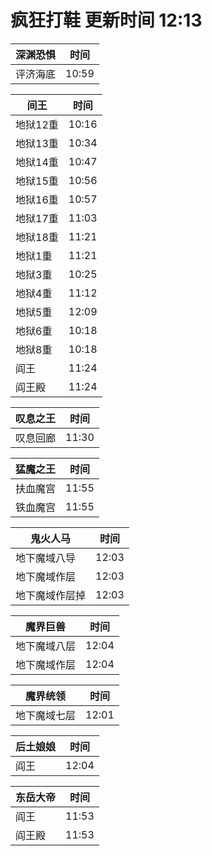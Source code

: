 # 疯狂打鞋 更新时间 12:13

| 深渊恐惧   | 时间    |
|--------|-------|
| 评济海底 | 10:59 |

| 间王   | 时间    |
|--------|-------|
| 地狱12重 | 10:16 |
| 地狱13重 | 10:34 |
| 地狱14重 | 10:47 |
| 地狱15重 | 10:56 |
| 地狱16重 | 10:57 |
| 地狱17重 | 11:03 |
| 地狱18重 | 11:21 |
| 地狱1重 | 11:21 |
| 地狱3重 | 10:25 |
| 地狱4重 | 11:12 |
| 地狱5重 | 12:09 |
| 地狱6重 | 10:18 |
| 地狱8重 | 10:18 |
| 阎王 | 11:24 |
| 阎王殿 | 11:24 |

| 叹息之王   | 时间    |
|--------|-------|
| 叹息回廊 | 11:30 |

| 猛魔之王   | 时间    |
|--------|-------|
| 扶血魔宫 | 11:55 |
| 铁血魔宫 | 11:55 |

| 鬼火人马   | 时间    |
|--------|-------|
| 地下魔域八导 | 12:03 |
| 地下魔域作层 | 12:03 |
| 地下魔域作层掉 | 12:03 |

| 魔界巨兽   | 时间    |
|--------|-------|
| 地下魔域八层 | 12:04 |
| 地下魔域作层 | 12:04 |

| 魔界统领   | 时间    |
|--------|-------|
| 地下魔域七层 | 12:01 |

| 后土娘娘   | 时间    |
|--------|-------|
| 阎王 | 12:04 |

| 东岳大帝   | 时间    |
|--------|-------|
| 阎王 | 11:53 |
| 阎王殿 | 11:53 |
